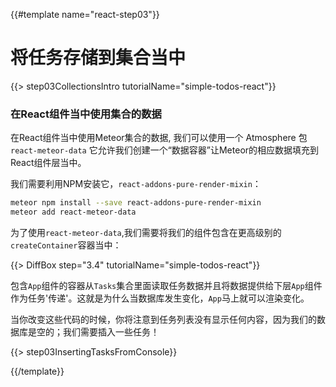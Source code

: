 {{#template name="react-step03"}}

# 将任务存储到集合当中

{{> step03CollectionsIntro tutorialName="simple-todos-react"}}

### 在React组件当中使用集合的数据

在React组件当中使用Meteor集合的数据, 我们可以使用一个 Atmosphere 包 `react-meteor-data` 它允许我们创建一个“数据容器”让Meteor的相应数据填充到React组件层当中。

我们需要利用NPM安装它，`react-addons-pure-render-mixin`：

```bash
meteor npm install --save react-addons-pure-render-mixin
meteor add react-meteor-data
```

为了使用`react-meteor-data`,我们需要将我们的组件包含在更高级别的`createContainer`容器当中：

{{> DiffBox step="3.4" tutorialName="simple-todos-react"}}

包含`App`组件的容器从`Tasks`集合里面读取任务数据并且将数据提供给下层`App`组件作为任务'传递'。这就是为什么当数据库发生变化，`App`马上就可以渲染变化。

当你改变这些代码的时候，你将注意到任务列表没有显示任何内容，因为我们的数据库是空的；我们需要插入一些任务！

{{> step03InsertingTasksFromConsole}}

{{/template}}
